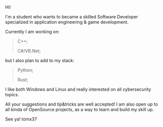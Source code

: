 Hi!
                                             
I'm a student who wants to became a skilled Software Developer specialized in application engineering & game development.

Currently I am working on:
  > C++;
  > 
  > C#/VB.Net;

but I also plan to add to my stack:
  > Python;
  > 
  > Rust;

I like both Windows and Linux and really interested on all cybersecurity topics.

All your suggestions and tip&tricks are well accepted!
I am also open up to all kinda of OpenSource projects, as a way to learn and build my skill up.

See ya! 
tomx37
